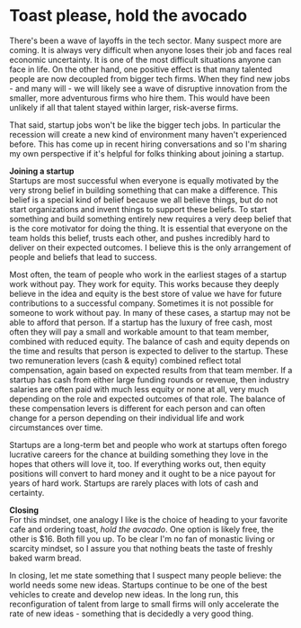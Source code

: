 # Toast please, hold the avocado

There's been a wave of layoffs in the tech sector. Many suspect more are coming. It is always very difficult when anyone loses their job and faces real economic uncertainty. It is one of the most difficult situations anyone can face in life. On the other hand, one positive effect is that many talented people are now decoupled from bigger tech firms. When they find new jobs - and many will -  we will likely see a wave of disruptive innovation from the smaller, more adventurous firms who hire them. This would have been unlikely if all that talent stayed within larger, risk-averse firms.

That said, startup jobs won't be like the bigger tech jobs. In particular the recession will create a new kind of environment many haven't experienced before. This has come up in recent hiring conversations and so I'm sharing my own perspective if it's helpful for folks thinking about joining a startup. 


**Joining a startup**  
Startups are most successful when everyone is equally motivated by the very strong belief in building something that can make a difference. This belief is a special kind of belief because we all believe things, but do not start organizations and invent things to support these beliefs. To start something and build something entirely new requires a very deep belief that is the core motivator for doing the thing. It is essential that everyone on the team holds this belief, trusts each other, and pushes incredibly hard to deliver on their expected outcomes. I believe this is the only arrangement of people and beliefs that lead to success. 

Most often, the team of people who work in the earliest stages of a startup work without pay. They work for equity. This works because they deeply believe in the idea and equity is the best store of value we have for future contributions to a successful company. Sometimes it is not possible for someone to work without pay. In many of these cases, a startup may not be able to afford that person. If a startup has the luxury of free cash, most often they will pay a small and workable amount to that team member, combined with reduced equity. The balance of cash and equity depends on the time and results that person is expected to deliver to the startup. These two remuneration levers (cash & equity) combined reflect total compensation, again based on expected results from that team member.  If a startup has cash from either large funding rounds or revenue, then industry salaries are often paid with much less equity or none at all, very much depending on the role and expected outcomes of that role.  The balance of these compensation levers is different for each person and can often change for a person depending on their individual life and work circumstances over time. 

Startups are a long-term bet and people who work at startups often forego lucrative careers for the chance at building something they love in the hopes that others will love it, too. If everything works out, then equity positions will convert to hard money and it ought to be a nice payout for years of hard work. Startups are rarely places with lots of cash and certainty. 

**Closing**  
For this mindset, one analogy I like is the choice of heading to your favorite cafe and ordering toast, *hold the avacado*. One option is likely free, the other is $16. Both fill you up. To be clear I'm no fan of monastic living or scarcity mindset, so I assure you that nothing beats the taste of freshly baked warm bread.

In closing, let me state something that I suspect many people believe: the world needs some new ideas. Startups continue to be one of the best vehicles to create and develop new ideas. In the long run, this reconfiguration of talent from large to small firms will only accelerate the rate of new ideas - something that is decidedly a very good thing. 
